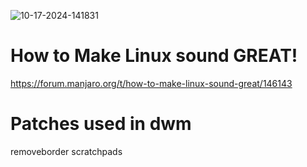![10-17-2024-141831](https://github.com/user-attachments/assets/93416b70-1780-4a44-a732-192f20c81d8c)


# How to Make Linux sound GREAT!
https://forum.manjaro.org/t/how-to-make-linux-sound-great/146143

# Patches used in dwm
removeborder
scratchpads









